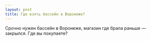 ```yaml
---
layout: post 
title: Где взять бассейн в Воронеже? 
--- 
```

Срочно нужен бассейн в Воронеже, магазин где брала раньше — закрылся. Где вы покупаете?